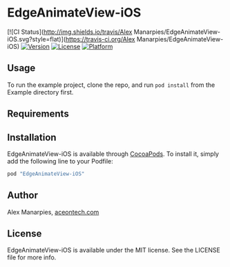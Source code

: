 # EdgeAnimateView-iOS

[![CI Status](http://img.shields.io/travis/Alex Manarpies/EdgeAnimateView-iOS.svg?style=flat)](https://travis-ci.org/Alex Manarpies/EdgeAnimateView-iOS)
[![Version](https://img.shields.io/cocoapods/v/EdgeAnimateView-iOS.svg?style=flat)](http://cocoapods.org/pods/EdgeAnimateView-iOS)
[![License](https://img.shields.io/cocoapods/l/EdgeAnimateView-iOS.svg?style=flat)](http://cocoapods.org/pods/EdgeAnimateView-iOS)
[![Platform](https://img.shields.io/cocoapods/p/EdgeAnimateView-iOS.svg?style=flat)](http://cocoapods.org/pods/EdgeAnimateView-iOS)

## Usage

To run the example project, clone the repo, and run `pod install` from the Example directory first.

## Requirements

## Installation

EdgeAnimateView-iOS is available through [CocoaPods](http://cocoapods.org). To install
it, simply add the following line to your Podfile:

```ruby
pod "EdgeAnimateView-iOS"
```

## Author

Alex Manarpies, [aceontech.com](http://www.aceontech.com)

## License

EdgeAnimateView-iOS is available under the MIT license. See the LICENSE file for more info.
